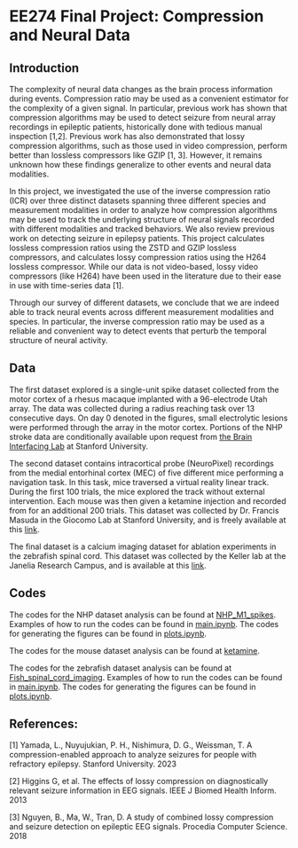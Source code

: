 # EE274 Final Project: Compression and Neural Data

## Introduction

The complexity of neural data changes as the brain process information during events. 
Compression ratio may be used as a convenient estimator for the complexity of a given signal.
In particular, previous work has shown that compression algorithms may be used to detect seizure from neural array recordings in epileptic patients, historically done with tedious manual inspection [1,2]. 
Previous work has also demonstrated that lossy compression algorithms, such as those used in video compression, perform better than lossless compressors like GZIP [1, 3]. 
However, it remains unknown how these findings generalize to other events and neural data modalities.

In this project, we investigated the use of the inverse compression ratio (ICR) over three distinct datasets spanning three different species and measurement modalities in order to analyze how compression algorithms may be used to track the underlying structure of neural signals recorded with different modalities and tracked behaviors.
We also review previous work on detecting seizure in epilepsy patients.
This project calculates lossless compression ratios using the ZSTD and GZIP lossless compressors, and calculates lossy compression ratios using the H264 lossless compressor.
While our data is not video-based, lossy video compressors (like H264) have been used in the literature due to their ease in use with time-series data [1].

Through our survey of different datasets, we conclude that we are indeed able to track neural events across different measurement modalities and species.
In particular, the inverse compression ratio may be used as a reliable and convenient way to detect events that perturb the temporal structure of neural activity.

## Data

The first dataset explored is a single-unit spike dataset collected from the motor cortex of a rhesus macaque implanted with a 96-electrode Utah array. The data was collected during a radius reaching task over 13 consecutive days. On day 0 denoted in the figures, small electrolytic lesions were performed through the array in the motor cortex. Portions of the NHP stroke data are conditionally available upon request from [the Brain Interfacing Lab](https://bil.stanford.edu/) at Stanford University.

The second dataset contains intracortical probe (NeuroPixel) recordings from the medial entorhinal cortex (MEC) of five different mice performing a navigation task.
In this task, mice traversed a virtual reality linear track.
During the first 100 trials, the mice explored the track without external intervention.
Each mouse was then given a ketamine injection and recorded from for an additional 200 trials. 
This dataset was collected by Dr. Francis Masuda in the Giocomo Lab at Stanford University, and is freely available at this [link](https://giocomolab.weebly.com/data-code-methods.html).


The final dataset is a calcium imaging dataset for ablation experiments in the zebrafish spinal cord. This dataset was collected by the Keller lab at the Janelia Research Campus, and is available at this [link](https://doi.org/10.25378/janelia.7607411.v1).

## Codes

The codes for the NHP dataset analysis can be found at [NHP_M1_spikes](NHP_M1_spikes). Examples of how to run the codes can be found in [main.ipynb](NHP_M1_spikes/main.ipynb). The codes for generating the figures can be found in [plots.ipynb](NHP_M1_spikes/plots.ipynb).

The codes for the mouse dataset analysis can be found at [ketamine](ketamine).

The codes for the zebrafish dataset analysis can be found at [Fish_spinal_cord_imaging](Fish_spinal_cord_imaging). Examples of how to run the codes can be found in [main.ipynb](Fish_spinal_cord_imaging/main.ipynb). The codes for generating the figures can be found in [plots.ipynb](Fish_spinal_cord_imaging/plots.ipynb).


## References:
[1] Yamada, L., Nuyujukian, P. H., Nishimura, D. G., Weissman, T. A compression-enabled approach to analyze seizures for people with refractory epilepsy. Stanford University. 2023

[2] Higgins G, et al. The effects of lossy compression on diagnostically relevant seizure information in EEG signals. IEEE J Biomed Health Inform. 2013

[3] Nguyen, B., Ma, W., Tran, D. A study of combined lossy compression and seizure detection on epileptic EEG signals. Procedia Computer Science. 2018



